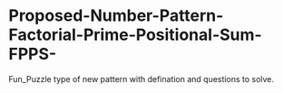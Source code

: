 # Proposed-Number-Pattern-Factorial-Prime-Positional-Sum-FPPS-
Fun_Puzzle type of new pattern with defination and questions to solve.
